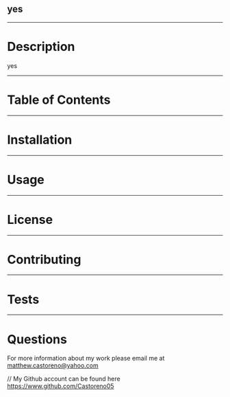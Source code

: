 ## yes
    
---
    
# Description

yes   

---
    
# Table of Contents
    
---
    
# Installation
    
---
    
# Usage
    
---
    
# License
    
---
    
# Contributing
    
---
    
# Tests
    
---
    
# Questions

For more information about my work please email me at <matthew.castoreno@yahoo.com>

// My Github account can be found here https://www.github.com/Castoreno05

